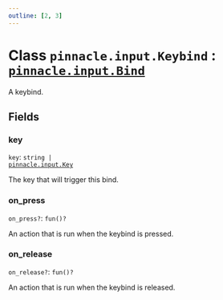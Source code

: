 ```yaml
---
outline: [2, 3]
---
```


# Class `pinnacle.input.Keybind` : <code><a href="/lua-reference/classes/pinnacle.input.Bind">pinnacle.input.Bind</a></code>


A keybind.

## Fields

### key

`key`: <code>string | <a href="/lua-reference/enums/pinnacle.input.Key">pinnacle.input.Key</a></code>

The key that will trigger this bind.

### on_press <Badge type="danger" text="nullable" />

`on_press?`: <code>fun()?</code>

An action that is run when the keybind is pressed.

### on_release <Badge type="danger" text="nullable" />

`on_release?`: <code>fun()?</code>

An action that is run when the keybind is released.


